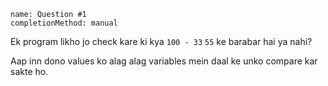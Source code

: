 ```ngMeta
name: Question #1
completionMethod: manual
```

Ek program likho jo check kare ki kya `100 - 33` `55` ke barabar hai ya nahi?

Aap inn dono values ko alag alag variables mein daal ke unko compare kar sakte ho.
